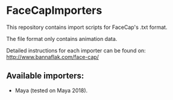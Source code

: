 # FaceCapImporters
This repository contains import scripts for FaceCap's .txt format.

The file format only contains animation data.

Detailed instructions for each importer can be found on: http://www.bannaflak.com/face-cap/

Available importers:
---------------------------------------
* Maya (tested on Maya 2018).

